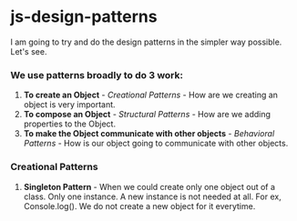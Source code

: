 # js-design-patterns
I am going to try and do the design patterns in the simpler way possible. Let's see.

### We use patterns broadly to do 3 work:
1. **To create an Object** - *Creational Patterns* -  How are we creating an object is very important.
2. **To compose an Object** - *Structural Patterns* - How are we adding properties to the Object.
3. **To make the Object communicate with other objects** - *Behavioral Patterns* - How is our object going to communicate with other objects. 

### Creational Patterns
1. **Singleton Pattern** - When we could create only one object out of a class. Only one instance. A new instance is not needed at all. For ex, Console.log(). We do not create a new object for it everytime.
